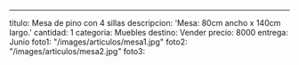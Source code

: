 ---
titulo: Mesa de pino con 4 sillas
descripcion: 'Mesa: 80cm ancho x 140cm largo.'
cantidad: 1
categoria: Muebles
destino: Vender
precio: 8000
entrega: Junio
foto1: "/images/articulos/mesa1.jpg"
foto2: "/images/articulos/mesa2.jpg"
foto3: 
